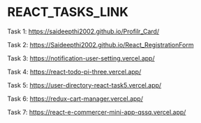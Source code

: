# REACT_TASKS_LINK
Task 1: https://saideepthi2002.github.io/Profilr_Card/

Task 2: https://Saideepthi2002.github.io/React_RegistrationForm

Task 3: https://notification-user-setting.vercel.app/

Task 4: https://react-todo-pi-three.vercel.app/

Task 5: https://user-directory-react-task5.vercel.app/

Task 6: https://redux-cart-manager.vercel.app/

Task 7: https://react-e-commercer-mini-app-qssq.vercel.app/
